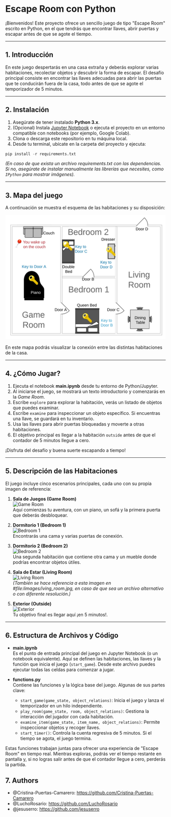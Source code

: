 # Escape Room con Python

¡Bienvenidos! Este proyecto ofrece un sencillo juego de tipo "Escape Room" escrito en Python, en el que tendrás que encontrar llaves, abrir puertas y escapar antes de que se agote el tiempo.

---

## 1. Introducción

En este juego despertarás en una casa extraña y deberás explorar varias habitaciones, recolectar objetos y descubrir la forma de escapar. El desafío principal consiste en encontrar las llaves adecuadas para abrir las puertas que te conducirán fuera de la casa, todo antes de que se agote el temporizador de 5 minutos.

---

## 2. Instalación

1. Asegúrate de tener instalado **Python 3.x**.
2. (Opcional) Instala [Jupyter Notebook](https://jupyter.org/) o ejecuta el proyecto en un entorno compatible con notebooks (por ejemplo, Google Colab).
3. Clona o descarga este repositorio en tu máquina local.
4. Desde tu terminal, ubícate en la carpeta del proyecto y ejecuta:

``` python
pip install -r requirements.txt
```

*(En caso de que exista un archivo requirements.txt con las dependencias. Si no, asegúrate de instalar manualmente las librerías que necesites, como `IPython` para mostrar imágenes).*

---

## 3. Mapa del juego

A continuación se muestra el esquema de las habitaciones y su disposición:

![Mapa del juego](images/map.jpg)

En este mapa podrás visualizar la conexión entre las distintas habitaciones de la casa.

---

## 4. ¿Cómo Jugar?

1. Ejecuta el notebook **main.ipynb** desde tu entorno de Python/Jupyter.
2. Al iniciarse el juego, se mostrará un texto introductorio y comenzarás en la *Game Room*.
3. Escribe `explore` para explorar la habitación, verás un listado de objetos que puedes examinar.
4. Escribe `examine` para inspeccionar un objeto específico. Si encuentras una llave, se guardará en tu inventario.
5. Usa las llaves para abrir puertas bloqueadas y moverte a otras habitaciones.
6. El objetivo principal es llegar a la habitación `outside` antes de que el contador de 5 minutos llegue a cero.

¡Disfruta del desafío y buena suerte escapando a tiempo!

---

## 5. Descripción de las Habitaciones

El juego incluye cinco escenarios principales, cada uno con su propia imagen de referencia:

1. **Sala de Juegos (Game Room)**  
![Game Room](images/game_room.jpg)  
Aquí comienzas tu aventura, con un piano, un sofá y la primera puerta que deberás desbloquear.

2. **Dormitorio 1 (Bedroom 1)**  
![Bedroom 1](images/bedroom1.jpg)  
Encontrarás una cama y varias puertas de conexión.

3. **Dormitorio 2 (Bedroom 2)**  
![Bedroom 2](images/bedroom2.jpg)  
Una segunda habitación que contiene otra cama y un mueble donde podrías encontrar objetos útiles.

4. **Sala de Estar (Living Room)**  
![Living Room](images/living_room.jpg)  
*(También se hace referencia a esta imagen en #file:limages/iving_room.jpg, en caso de que sea un archivo alternativo o con diferente resolución.)*

5. **Exterior (Outside)**  
![Exterior](images/outside.jpg)  
Tu objetivo final es llegar aquí ¡en 5 minutos!.

---

## 6. Estructura de Archivos y Código

- **main.ipynb**  
Es el punto de entrada principal del juego en Jupyter Notebook (o un notebook equivalente). Aquí se definen las habitaciones, las llaves y la función que inicia el juego (`start_game`). Desde este archivo puedes ejecutar todas las celdas para comenzar a jugar.

- **functions.py**  
Contiene las funciones y la lógica base del juego. Algunas de sus partes clave:

  - `start_game(game_state, object_relations)`: Inicia el juego y lanza el temporizador en un hilo independiente.
  - `play_room(game_state, room, object_relations)`: Gestiona la interacción del jugador con cada habitación.
  - `examine_item(game_state, item_name, object_relations)`: Permite inspeccionar objetos y recoger llaves.
  - `start_timer()`: Controla la cuenta regresiva de 5 minutos. Si el tiempo se agota, el juego termina.

Estas funciones trabajan juntas para ofrecer una experiencia de "Escape Room" en tiempo real. Mientras exploras, podrás ver el tiempo restante en pantalla y, si no logras salir antes de que el contador llegue a cero, perderás la partida.

## 7. Authors

- @Cristina-Puertas-Camarero: <https://github.com/Cristina-Puertas-Camarero>
- @LuchoRosario: <https://github.com/LuchoRosario>
- @jesuserro: <https://github.com/jesuserro>
